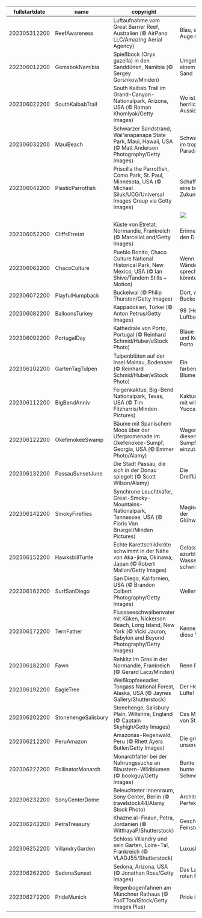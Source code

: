 |fullstartdate|name|copyright|title|image|
|--|--|--|--|--|
202305312200|ReefAwareness|Luftaufnahme vom Great Barrier Reef, Australien (© AirPano LLC/Amazing Aerial Agency)|Blau, soweit das Auge reicht|![](/de-DE/2023/06/202305312200ReefAwareness.jpg)|
202306012200|GemsbokNamibia|Spießbock (Oryx gazella) in den Sanddünen, Namibia (© Sergey Gorshkov/Minden)|Umgeben von einem Meer aus Sand|![](/de-DE/2023/06/202306012200GemsbokNamibia.jpg)|
202306022200|SouthKaibabTrail|South Kaibab Trail im Grand-Canyon-Nationalpark, Arizona, USA (© Roman Khomlyak/Getty Images)|Wo ist diese herrliche Aussicht?|![](/de-DE/2023/06/202306022200SouthKaibabTrail.jpg)|
202306032200|MauiBeach|Schwarzer Sandstrand, Wai'anapanapa State Park, Maui, Hawaii, USA (© Matt Anderson Photography/Getty Images)|Schwarzer Sand im tropischen Paradies|![](/de-DE/2023/06/202306032200MauiBeach.jpg)|
202306042200|PlasticParrotfish|Priscilla the Parrotfish, Como Park, St. Paul, Minnesota, USA (© Michael Siluk/UCG/Universal Images Group via Getty Images)|Schaffen wir eine bessere Zukunft!|![](/de-DE/2023/06/202306042200PlasticParrotfish.jpg)|
||||![](/de-DE/2023/06/.jpg)|
202306052200|CliffsEtretat|Küste von Étretat, Normandie, Frankreich (© MarcelloLand/Getty Images)|Erinnerung an den D-Day|![](/de-DE/2023/06/202306052200CliffsEtretat.jpg)|
202306062200|ChacoCulture|Pueblo Bonito, Chaco Culture National Historical Park, New Mexico, USA (© Ian Shive/Tandem Stills + Motion)|Wenn diese Wände sprechen könnten...|![](/de-DE/2023/06/202306062200ChacoCulture.jpg)|
202306072200|PlayfulHumpback|Buckelwal (© Philip Thurston/Getty Images)|Dort, wo der Buckelwal singt|![](/de-DE/2023/06/202306072200PlayfulHumpback.jpg)|
202306082200|BalloonsTurkey|Kappadokien, Türkei (© Anton Petrus/Getty Images)|99 (Heiß-) Luftballons|![](/de-DE/2023/06/202306082200BalloonsTurkey.jpg)|
202306092200|PortugalDay|Kathedrale von Porto, Portugal (© Reinhard Schmid/Huber/eStock Photo)|Blaue Farbtöne und Keramik aus Porto|![](/de-DE/2023/06/202306092200PortugalDay.jpg)|
202306102200|GartenTagTulpen|Tulpenblüten auf der Insel Mainau, Bodensee (© Reinhard Schmid/Huber/eStock Photo)|Ein farbenprächtiger Blumenteppich|![](/de-DE/2023/06/202306102200GartenTagTulpen.jpg)|
202306112200|BigBendAnniv|Feigenkaktus, Big-Bend Nationalpark, Texas, USA (© Tim Fitzharris/Minden Pictures)|Kaktusparadies mit wilden Yuccas|![](/de-DE/2023/06/202306112200BigBendAnniv.jpg)|
202306122200|OkefenokeeSwamp|Bäume mit Spanischem Moos über der Uferpromenade im Okefenokee-Sumpf, Georgia, USA  (© Emmer Photo/Alamy)|Wagen Sie es, in diesen dichten Sumpf einzutauchen?|![](/de-DE/2023/06/202306122200OkefenokeeSwamp.jpg)|
202306132200|PassauSunsetJune|Die Stadt Passau, die sich in der Donau spiegelt (© Scott Wilson/Alamy)|Die Dreiflüssestadt|![](/de-DE/2023/06/202306132200PassauSunsetJune.jpg)|
202306142200|SmokyFireflies|Synchrone Leuchtkäfer, Great-Smoky-Mountains-Nationalpark, Tennessee, USA (© Floris Van Bruegel/Minden Pictures)|Magische Nacht der Glühwürmchen|![](/de-DE/2023/06/202306142200SmokyFireflies.jpg)|
202306152200|HawksbillTurtle|Echte Karettschildkröte schwimmt in der Nähe von Aka-jima, Okinawa, Japan (© Robert Mallon/Getty Images)|Gelassen im azurblauen Wasser schwimmen|![](/de-DE/2023/06/202306152200HawksbillTurtle.jpg)|
202306162200|SurfSanDiego|San Diego, Kalifornien, USA (© Brandon Colbert Photography/Getty Images)|Wellenreiten|![](/de-DE/2023/06/202306162200SurfSanDiego.jpg)|
202306172200|TernFather|Flussseeschwalbenvater mit Küken, Nickerson Beach, Long Island, New York (© Vicki Jauron, Babylon and Beyond Photography/Getty Images)|Kennen Sie diese Vogelart?|![](/de-DE/2023/06/202306172200TernFather.jpg)|
202306182200|Fawn|Rehkitz im Gras in der Normandie, Frankreich (© Gerard Lacz/Minden)|Renn Reh renn!|![](/de-DE/2023/06/202306182200Fawn.jpg)|
202306192200|EagleTree|Weißkopfseeadler, Tongass National Forest, Alaska, USA (© Jaynes Gallery/Shutterstock)|Der Herr der Lüfte!|![](/de-DE/2023/06/202306192200EagleTree.jpg)|
202306202200|StonehengeSalisbury|Stonehenge, Salisbury Plain, Wiltshire, England (© Captain Skyhigh/Getty Images)|Das Mysterium von Stonehenge|![](/de-DE/2023/06/202306202200StonehengeSalisbury.jpg)|
202306212200|PeruAmazon|Amazonas-Regenwald, Peru (© Rhett Ayers Butler/Getty Images)|Die grüne Lunge unserer Welt|![](/de-DE/2023/06/202306212200PeruAmazon.jpg)|
202306222200|PollinatorMonarch|Monarchfalter bei der Nahrungssuche an Blaustern-Wildblumen (© bookguy/Getty Images)|Bunte Blumen, bunte Schmetterlinge|![](/de-DE/2023/06/202306222200PollinatorMonarch.jpg)|
202306232200|SonyCenterDome|Beleuchteter Innenraum, Sony Center, Berlin (© travelstock44/Alamy Stock Photo)|Architektonische Perfektion|![](/de-DE/2023/06/202306232200SonyCenterDome.jpg)|
202306242200|PetraTreasury|Khazne al-Firaun, Petra, Jordanien (© WitthayaP/Shutterstock)|Geschichte vom Feinsten|![](/de-DE/2023/06/202306242200PetraTreasury.jpg)|
202306252200|VillandryGarden|Schloss Villandry und sein Garten, Loire-Tal, Frankreich (© VLADJ55/Shutterstock)|Luxuslabyrinth|![](/de-DE/2023/06/202306252200VillandryGarden.jpg)|
202306262200|SedonaSunset|Sedona, Arizona, USA (© Jonathan Ross/Getty Images)|Das Land der roten Felsen|![](/de-DE/2023/06/202306262200SedonaSunset.jpg)|
202306272200|PrideMunich|Regenbogenfahnen am Münchner Rathaus (© FooTToo/iStock/Getty Images Plus)|Pride in Minga|![](/de-DE/2023/06/202306272200PrideMunich.jpg)|
